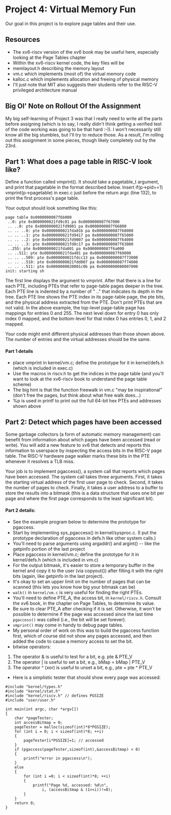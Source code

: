 # Project 4: Virtual Memory Fun
Our goal in this project is to explore page tables and their use.

## Resources
- The xv6-riscv version of the xv6 book may be useful here, especially looking at the Page Tables chapter
- Within the xv6-riscv kernel code, the key files will be
- memlayout.h describing the memory layout
- vm.c which implements (most of) the virtual memory code
- kalloc.c which implements allocation and freeing of physical memory
- I'll just note that MIT also suggests their students refer to the RISC-V privileged architecture manual
## Big Ol' Note on Rollout Of the Assignment
My big self-learning of Project 3 was that I really need to write all the parts before assigning (which is to say, I really didn't think getting a verified test of the code working was going to be that hard :-)). I won't necessarily still know all the big stumbles, but I'll try to reduce those. As a result, I'm rolling out this assignment in some pieces, though likely completely out by the 23rd.

## Part 1: What does a page table in RISC-V look like?
Define a function called vmprint(). It should take a pagetable_t argument, and print that pagetable in the format described below. Insert if(p->pid==1) vmprint(p->pagetable) in exec.c just before the return argc (line 132), to print the first process's page table.

Your output should look something like this:
```
page table 0x0000000087f6b000
 ..0: pte 0x0000000021fd9c01 pa 0x0000000087f67000
 .. ..0: pte 0x0000000021fd9801 pa 0x0000000087f66000
 .. .. ..0: pte 0x0000000021fda01b pa 0x0000000087f68000
 .. .. ..1: pte 0x0000000021fd9417 pa 0x0000000087f65000
 .. .. ..2: pte 0x0000000021fd9007 pa 0x0000000087f64000
 .. .. ..3: pte 0x0000000021fd8c17 pa 0x0000000087f63000
 ..255: pte 0x0000000021fda801 pa 0x0000000087f6a000
 .. ..511: pte 0x0000000021fda401 pa 0x0000000087f69000
 .. .. ..509: pte 0x0000000021fdcc13 pa 0x0000000087f73000
 .. .. ..510: pte 0x0000000021fdd007 pa 0x0000000087f74000
 .. .. ..511: pte 0x0000000020001c0b pa 0x0000000080007000
init: starting sh
```
The first line displays the argument to vmprint. After that there is a line for each PTE, including PTEs that refer to page-table pages deeper in the tree. Each PTE line is indented by a number of " .." that indicates its depth in the tree. Each PTE line shows the PTE index in its page-table page, the pte bits, and the physical address extracted from the PTE. Don't print PTEs that are not valid. In the above example, the top-level page-table page has mappings for entries 0 and 255. The next level down for entry 0 has only index 0 mapped, and the bottom-level for that index 0 has entries 0, 1, and 2 mapped.

Your code might emit different physical addresses than those shown above. The number of entries and the virtual addresses should be the same.

#### Part 1 details
- place vmprint in kernel/vm.c; define the prototype for it in kernel/defs.h (which is included in exec.c)
- Use the macros in riscv.h to get the indices in the page table (and you'll want to look at the xv6-riscv book to understand the page table scheme)
- The big hint is that the function freewalk in vm.c "may be inspirational" (don't free the pages, but think about what free walk does...)
- %p is used in printf to print out the full 64-bit hex PTEs and addresses shown above
## Part 2: Detect which pages have been accessed
Some garbage collectors (a form of automatic memory management) can benefit from information about which pages have been accessed (read or write). You will add a new feature to xv6 that detects and reports this information to userspace by inspecting the access bits in the RISC-V page table. The RISC-V hardware page walker marks these bits in the PTE whenever it resolves a TLB miss.

Your job is to implement pgaccess(), a system call that reports which pages have been accessed. The system call takes three arguments. First, it takes the starting virtual address of the first user page to check. Second, it takes the number of pages to check. Finally, it takes a user address to a buffer to store the results into a bitmask (this is a data structure that uses one bit per page and where the first page corresponds to the least significant bit).
#### Part 2 details:
- See the example program below to determine the prototype for pgaccess.
- Start by implementing sys_pgaccess() in kernel/sysproc.c. (I put the prototype declaration of pgaccess in defs.h like other system calls.)
- You'll need to parse arguments using argaddr() and argint() -- like the getpinfo portion of the last project
- Place pgaccess in kernel/vm.c; define the prototype for it in kernel/defs.h (which is included in vm.c)
- For the output bitmask, it's easier to store a temporary buffer in the kernel and copy it to the user (via copyout()) after filling it with the right bits (again, like getpinfo in the last project).
- It's okay to set an upper limit on the number of pages that can be scanned (this lets you know how big your bitmask can be)
- `walk()` in `kernel/vm.c` is very useful for finding the right PTEs.
- You'll need to define PTE_A, the access bit, in `kernel/riscv.h`. Consult the xv6 book, in the chapter on Page Tables, to determine its value.
- Be sure to clear PTE_A after checking if it is set. Otherwise, it won't be possible to determine if the page was accessed since the last time `pgaccess()` was called (i.e., the bit will be set forever).
- `vmprint()` may come in handy to debug page tables.
- My personal order of work on this was to build the pgaccess function first, which of course did not show any pages accessed, and then added the code to cause a memory access to set the bit.
- bitwise operators:
1. The operator & is useful to test for a bit, e.g. pte & PTE_V
2. The operator | is useful to set a bit, e.g., bMap = bMap | PTE_V
3. The operator ^ (xor) is useful to unset a bit, e.g., pte = pte ^ PTE_V
- Here is a simplistic tester that should show every page was accessed:
```
#include "kernel/types.h"
#include "kernel/stat.h"
#include "kernel/riscv.h" // defines PGSIZE
#include "user/user.h"

int main(int argc, char *argv[])
{
    char *pageTester;
    int accessBitmap = 0;
    pageTester = malloc(sizeof(int)*8*PGSIZE);
    for (int i = 0; i < sizeof(int)*8; ++i)
    {
        pageTester[i*PGSIZE]=1; // accessed
    }
    if (pgaccess(pageTester,sizeof(int),&accessBitmap) < 0)
    {
        printf("error in pgaccess\n");
    }
    else
    {
        for (int i =0; i < sizeof(int)*8; ++i)
        {
            printf("Page %d, accessed: %d\n",
                i, (accessBitmap & (1<<i))!=0);
        }
    }
    return 0;
}
```
